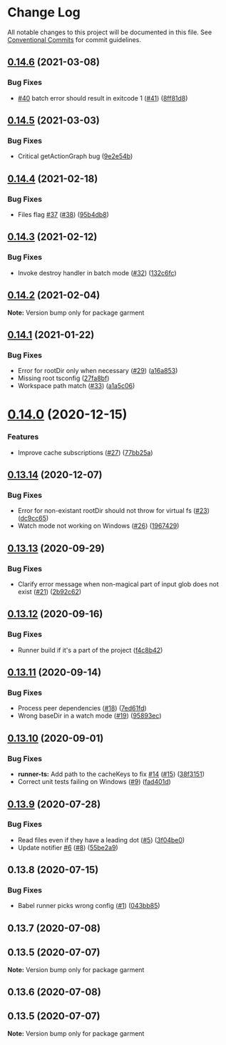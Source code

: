 # Change Log

All notable changes to this project will be documented in this file.
See [Conventional Commits](https://conventionalcommits.org) for commit guidelines.

## [0.14.6](https://github.com/Farfetch/garment/compare/v0.14.5...v0.14.6) (2021-03-08)


### Bug Fixes

* [#40](https://github.com/Farfetch/garment/issues/40) batch error should result in exitcode 1 ([#41](https://github.com/Farfetch/garment/issues/41)) ([8ff81d8](https://github.com/Farfetch/garment/commit/8ff81d8c1c8f9d81825e2f68a1f2cc1cb6a9f5fe))





## [0.14.5](https://github.com/Farfetch/garment/compare/v0.14.4...v0.14.5) (2021-03-03)


### Bug Fixes

* Critical getActionGraph bug ([9e2e54b](https://github.com/Farfetch/garment/commit/9e2e54bbcd41b1518bcdbf62e4ef1bbd17400ae3))





## [0.14.4](https://github.com/Farfetch/garment/compare/v0.14.3...v0.14.4) (2021-02-18)


### Bug Fixes

* Files flag [#37](https://github.com/Farfetch/garment/issues/37) ([#38](https://github.com/Farfetch/garment/issues/38)) ([95b4db8](https://github.com/Farfetch/garment/commit/95b4db83cbfae4688712d29796a2759695d3876b))





## [0.14.3](https://github.com/Farfetch/garment/compare/v0.14.2...v0.14.3) (2021-02-12)


### Bug Fixes

* Invoke destroy handler in batch mode ([#32](https://github.com/Farfetch/garment/issues/32)) ([132c6fc](https://github.com/Farfetch/garment/commit/132c6fce87248efe1f1a9492f4afa897e6d0e0cc))





## [0.14.2](https://github.com/Farfetch/garment/compare/v0.14.1...v0.14.2) (2021-02-04)

**Note:** Version bump only for package garment





## [0.14.1](https://github.com/Farfetch/garment/compare/v0.14.0...v0.14.1) (2021-01-22)


### Bug Fixes

* Error for rootDir only when necessary ([#29](https://github.com/Farfetch/garment/issues/29)) ([a16a853](https://github.com/Farfetch/garment/commit/a16a85310329338fa51f1f36afe8e0f2e7702245))
* Missing root tsconfig ([27fa8bf](https://github.com/Farfetch/garment/commit/27fa8bf39d87d6a34ec4e6108e1c64336d07015a))
* Workspace path match ([#33](https://github.com/Farfetch/garment/issues/33)) ([a1a5c06](https://github.com/Farfetch/garment/commit/a1a5c06bb6ccdb67645f4a8fc4d349c7b11dd85c))





# [0.14.0](https://github.com/Farfetch/garment/compare/v0.13.14...v0.14.0) (2020-12-15)


### Features

* Improve cache subscriptions ([#27](https://github.com/Farfetch/garment/issues/27)) ([77bb25a](https://github.com/Farfetch/garment/commit/77bb25acf000319efb05d6e76417aad256042fb6))





## [0.13.14](https://github.com/Farfetch/garment/compare/v0.13.13...v0.13.14) (2020-12-07)


### Bug Fixes

* Error for non-existant rootDir should not throw for virtual fs ([#23](https://github.com/Farfetch/garment/issues/23)) ([dc9cc65](https://github.com/Farfetch/garment/commit/dc9cc651eb270a0272cd786a28c1d303664f5c60))
* Watch mode not working on Windows ([#26](https://github.com/Farfetch/garment/issues/26)) ([1967429](https://github.com/Farfetch/garment/commit/196742931dba8d607cbce7f7446bee0b14c912c7))





## [0.13.13](https://github.com/Farfetch/garment/compare/v0.13.12...v0.13.13) (2020-09-29)


### Bug Fixes

* Clarify error message when non-magical part of input glob does not exist ([#21](https://github.com/Farfetch/garment/issues/21)) ([2b92c62](https://github.com/Farfetch/garment/commit/2b92c62bbb67c87309a0ff265294d3bd1b6ecc64))





## [0.13.12](https://github.com/Farfetch/garment/compare/v0.13.11...v0.13.12) (2020-09-16)


### Bug Fixes

* Runner build if it's a part of the project ([f4c8b42](https://github.com/Farfetch/garment/commit/f4c8b42f345f31dcc909d282fac22f55874c05e8))





## [0.13.11](https://github.com/Farfetch/garment/compare/v0.13.10...v0.13.11) (2020-09-14)


### Bug Fixes

* Process peer dependencies ([#18](https://github.com/Farfetch/garment/issues/18)) ([7ed61fd](https://github.com/Farfetch/garment/commit/7ed61fdc0b9a7050251992f26b5f20695c4f5c57))
* Wrong baseDir in a watch mode ([#19](https://github.com/Farfetch/garment/issues/19)) ([95893ec](https://github.com/Farfetch/garment/commit/95893ec7f5f2ad9b469ca746e66dee595ce49ec1))





## [0.13.10](https://github.com/Farfetch/garment/compare/v0.13.9...v0.13.10) (2020-09-01)


### Bug Fixes

* **runner-ts:** Add path to the cacheKeys to fix [#14](https://github.com/Farfetch/garment/issues/14) ([#15](https://github.com/Farfetch/garment/issues/15)) ([38f3151](https://github.com/Farfetch/garment/commit/38f3151d27a0fa0aff51464ca36c5870485da8e9))
* Correct unit tests failing on Windows ([#9](https://github.com/Farfetch/garment/issues/9)) ([fad401d](https://github.com/Farfetch/garment/commit/fad401d822672882dfc550f8185acbc698a4a6be))





## [0.13.9](https://github.com/Farfetch/garment/compare/v0.13.8...v0.13.9) (2020-07-28)


### Bug Fixes

* Read files even if they have a leading dot ([#5](https://github.com/Farfetch/garment/issues/5)) ([3f04be0](https://github.com/Farfetch/garment/commit/3f04be0c50ceb2469e838f61b390664e53663cd7))
* Update notifier [#6](https://github.com/Farfetch/garment/issues/6) ([#8](https://github.com/Farfetch/garment/issues/8)) ([55be2a9](https://github.com/Farfetch/garment/commit/55be2a99c2af6f10e894ee82df6b70a89250fe11))





## 0.13.8 (2020-07-15)


### Bug Fixes

* Babel runner picks wrong config ([#1](https://github.com/Farfetch/garment/issues/1)) ([043bb85](https://github.com/Farfetch/garment/commit/043bb85acdd82a5f9981adedaf6bbcf97f31f632))





## 0.13.7 (2020-07-08)



## 0.13.5 (2020-07-07)

**Note:** Version bump only for package garment





## 0.13.6 (2020-07-08)



## 0.13.5 (2020-07-07)

**Note:** Version bump only for package garment
